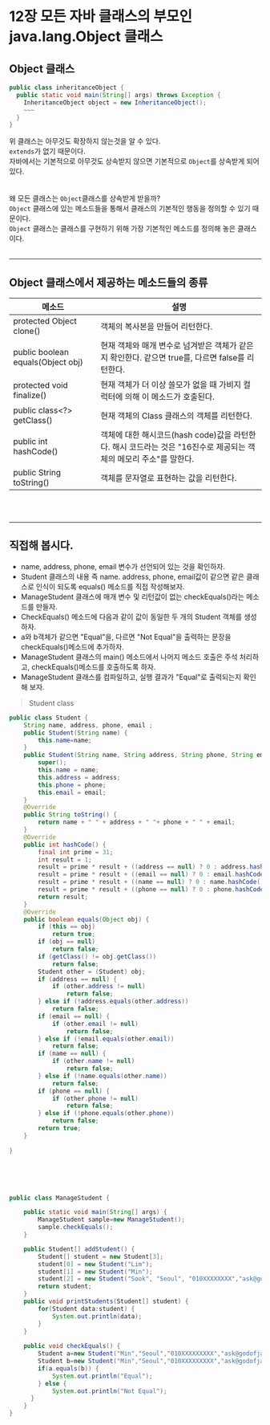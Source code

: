 # 12장 모든 자바 클래스의 부모인 java.lang.Object 클래스

## Object 클래스

```java
public class inheritanceObject {
  public static void main(String[] args) throws Exception {
    InheritanceObject object = new InheritanceObject();
    ~~~
  }
}
```

위 클래스는 아무것도 확장하지 않는것을 알 수 있다.
<br/>`extends`가 없기 때문이다.
<br/>자바에서는 기본적으로 아무것도 상속받지 않으면 기본적으로 `Object`를 상속받게 되어있다.
<br/>
<br/>
<br/>
왜 모든 클래스는 `Object`클래스를 상속받게 받을까?
<br/>`Object` 클래스에 있는 메소드들을 통해서 클래스의 기본적인 행동을 정의할 수 있기 때문이다.
<br/>`Object` 클래스는 클래스를 구현하기 위해 가장 기본적인 메소드를 정의해 놓은 클래스이다.
<br/>
<br/>


---


## Object 클래스에서 제공하는 메소드들의 종류
|메소드|설명|
|----|---|
|protected Object clone()|객체의 복사본을 만들어 리턴한다.|
|public boolean equals(Object obj)|현재 객체와 매개 변수로 넘겨받은 객체가 같은지 확인한다. 같으면 true를, 다르면 false를 리턴한다.|
|protected void finalize()|현재 객체가 더 이상 쓸모가 없을 때 가비지 컬럭터에 의해 이 메소드가 호출된다.|
|public class<?> getClass()|현재 객체의 Class 클래스의 객체를 리턴한다.
|public int hashCode()|객체에 대한 해시코드(hash code)값을 라턴한다. 해시 코드라는 것은 "16진수로 제공되는 객체의 메모리 주소"를 말한다.|
|public String toString()|객체를 문자열로 표현하는 값을 리턴한다.|

<br/>
<br/>

---

## 직접해 봅시다.
- name, address, phone, email 변수가 선언되어 있는 것을 확인하자.
- Student 클래스의 내용 즉 name. address, phone, email값이 같으면 같은 클래스로 인식이 되도록 equals() 메소드를 직접 작성해보자.
- ManageStudent 클래스에 매개 변수 및 리턴값이 없는 checkEquals()라는 메소드를 만들자.
- CheckEquals() 메소드에 다음과 같이 값이 동일한 두 개의 Student 객체를 생성하자.
- a와 b객체가 같으면 "Equal"을, 다르면 "Not Equal"을 출력하는 문장을 checkEquals()메소드에 추가하자.
- ManageStudent 클래스의 main() 메소드에서 나머지 메소드 호출은 주석 처리하고, checkEquals()메소드를 호출하도록 하자.
- ManageStudent 클래스를 컴파일하고, 실행 결과가 "Equal"로 출력되는지 확인해 보자.

> Student class
```java
public class Student {
	String name, address, phone, email ;
	public Student(String name) {
		this.name=name;
	}
	public Student(String name, String address, String phone, String email) {
		super();
		this.name = name;
		this.address = address;
		this.phone = phone;
		this.email = email;
	}
	@Override
	public String toString() {
		return name + " " + address + " "+ phone + " " + email;
	}
	@Override
	public int hashCode() {
		final int prime = 31;
		int result = 1;
		result = prime * result + ((address == null) ? 0 : address.hashCode());
		result = prime * result + ((email == null) ? 0 : email.hashCode());
		result = prime * result + ((name == null) ? 0 : name.hashCode());
		result = prime * result + ((phone == null) ? 0 : phone.hashCode());
		return result;
	}
	@Override
	public boolean equals(Object obj) {
		if (this == obj)
			return true;
		if (obj == null)
			return false;
		if (getClass() != obj.getClass())
			return false;
		Student other = (Student) obj;
		if (address == null) {
			if (other.address != null)
				return false;
		} else if (!address.equals(other.address))
			return false;
		if (email == null) {
			if (other.email != null)
				return false;
		} else if (!email.equals(other.email))
			return false;
		if (name == null) {
			if (other.name != null)
				return false;
		} else if (!name.equals(other.name))
			return false;
		if (phone == null) {
			if (other.phone != null)
				return false;
		} else if (!phone.equals(other.phone))
			return false;
		return true;
	}
	
}
```

<br/><br/><br/>
```java
public class ManageStudent {

	public static void main(String[] args) {
		ManageStudent sample=new ManageStudent();
		sample.checkEquals();
	}

	public Student[] addStudent() {
		Student[] student = new Student[3];
		student[0] = new Student("Lim");
		student[1] = new Student("Min");
		student[2] = new Student("Sook", "Seoul", "010XXXXXXXX","ask@godofjava.com");
		return student;
	}
	public void printStudents(Student[] student) {
		for(Student data:student) {
			System.out.println(data);
		}
	}
	
	public void checkEquals() {
		Student a=new Student("Min","Seoul","010XXXXXXXXX","ask@godofjava.com");
		Student b=new Student("Min","Seoul","010XXXXXXXXX","ask@godofjava.com");
		if(a.equals(b)) {
			System.out.println("Equal");
		} else {
			System.out.println("Not Equal");
	  }
	}
}
```
